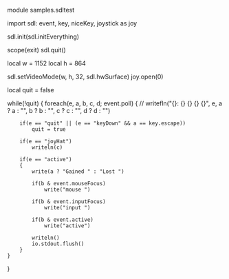 module samples.sdltest

import sdl: event, key, niceKey, joystick as joy

sdl.init(sdl.initEverything)

scope(exit)
	sdl.quit()

local w = 1152
local h = 864

sdl.setVideoMode(w, h, 32, sdl.hwSurface)
joy.open(0)

local quit = false

while(!quit)
{
	foreach(e, a, b, c, d; event.poll)
	{
// 		writefln("{}: {} {} {} {}", e, a ? a : "", b ? b : "", c ? c : "", d ? d : "")

		if(e == "quit" || (e == "keyDown" && a == key.escape))
			quit = true

		if(e == "joyHat")
			writeln(c)

		if(e == "active")
		{
			write(a ? "Gained " : "Lost ")

			if(b & event.mouseFocus)
				write("mouse ")

			if(b & event.inputFocus)
				write("input ")

			if(b & event.active)
				write("active")

			writeln()
			io.stdout.flush()
		}
	}
}